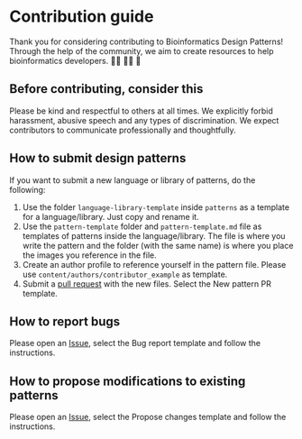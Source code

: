 # Contribution guide

Thank you for considering contributing to Bioinformatics Design Patterns! Through the help of the community, we aim to create resources to help bioinformatics developers. :woman_technologist: :man_technologist: :dna:

## Before contributing, consider this

Please be kind and respectful to others at all times. We explicitly forbid harassment, abusive speech and any types of discrimination. We expect contributors to communicate professionally and thoughtfully.

## How to submit design patterns

If you want to submit a new language or library of patterns, do the following:

1. Use the folder `language-library-template` inside `patterns` as a template for a language/library. Just copy and rename it.
2. Use the `pattern-template` folder and `pattern-template.md` file as templates of patterns inside the language/library. The file is where you write the pattern and the folder (with the same name) is where you place the images you reference in the file.
3. Create an author profile to reference yourself in the pattern file. Please use `content/authors/contributor_example` as template.
4. Submit a [pull request](https://github.com/gbnegrini/bioinformatics-design-patterns/pulls) with the new files. Select the New pattern PR template.

## How to report bugs

Please open an [Issue](https://github.com/gbnegrini/bioinformatics-design-patterns/issues), select the Bug report template and follow the instructions.

## How to propose modifications to existing patterns

Please open an [Issue](https://github.com/gbnegrini/bioinformatics-design-patterns/issues), select the Propose changes template and follow the instructions.